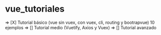 # vue_tutoriales

=> [X] Tutorial básico (vue sin vuex, con vuex, cli, routing y bootrapvue) 10 ejemplos
=> [] Tutorial medio (Vuetify, Axios y Vuex)
=> [] Tutorial avanzado
